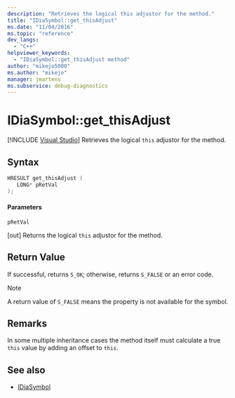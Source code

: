 ```yaml
---
description: "Retrieves the logical this adjustor for the method."
title: "IDiaSymbol::get_thisAdjust"
ms.date: "11/04/2016"
ms.topic: "reference"
dev_langs:
  - "C++"
helpviewer_keywords:
  - "IDiaSymbol::get_thisAdjust method"
author: "mikejo5000"
ms.author: "mikejo"
manager: jmartens
ms.subservice: debug-diagnostics
---
```

# IDiaSymbol::get_thisAdjust

 [!INCLUDE [Visual Studio](~/includes/applies-to-version/vs-windows-only.md)]
Retrieves the logical `this` adjustor for the method.

## Syntax

```C++
HRESULT get_thisAdjust ( 
   LONG* pRetVal
);
```

#### Parameters
 `pRetVal`

[out] Returns the logical `this` adjustor for the method.

## Return Value
 If successful, returns `S_OK`; otherwise, returns `S_FALSE` or an error code.

> [!NOTE]
> A return value of `S_FALSE` means the property is not available for the symbol.

## Remarks
 In some multiple inheritance cases the method itself must calculate a true `this` value by adding an offset to `this`.

## See also
- [IDiaSymbol](../../debugger/debug-interface-access/idiasymbol.md)
